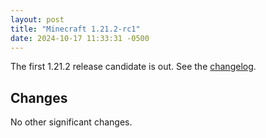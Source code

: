 ```yaml
---
layout: post
title: "Minecraft 1.21.2-rc1"
date: 2024-10-17 11:33:31 -0500
---
```


The first 1.21.2 release candidate is out. See the [changelog](https://www.minecraft.net/en-us/article/minecraft-1-21-2-release-candidate-1).

## Changes

No other significant changes.

